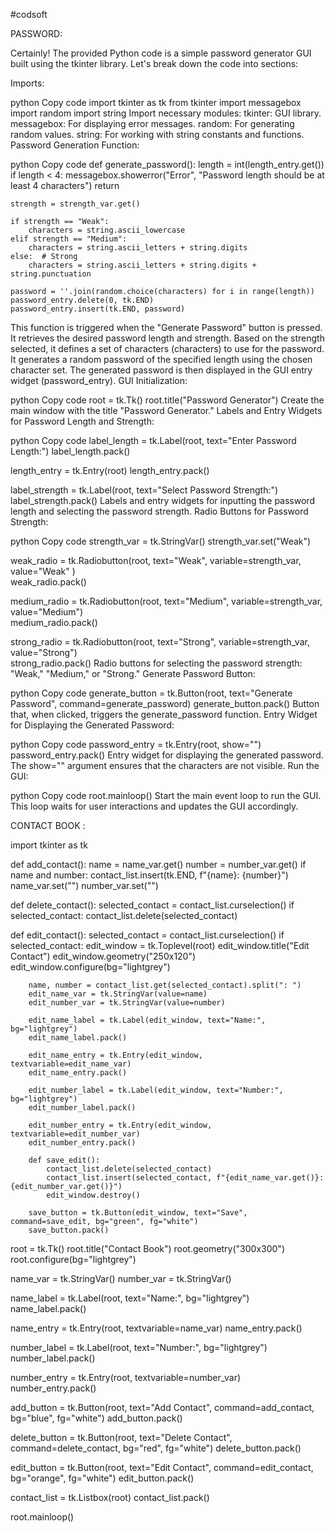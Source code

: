 #codsoft




PASSWORD:

Certainly! The provided Python code is a simple password generator GUI built using the tkinter library. Let's break down the code into sections:

Imports:

python
Copy code
import tkinter as tk
from tkinter import messagebox
import random
import string
Import necessary modules:
tkinter: GUI library.
messagebox: For displaying error messages.
random: For generating random values.
string: For working with string constants and functions.
Password Generation Function:

python
Copy code
def generate_password():
    length = int(length_entry.get())
    if length < 4:
        messagebox.showerror("Error", "Password length should be at least 4 characters")
        return

    strength = strength_var.get()

    if strength == "Weak":
        characters = string.ascii_lowercase
    elif strength == "Medium":
        characters = string.ascii_letters + string.digits
    else:  # Strong
        characters = string.ascii_letters + string.digits + string.punctuation

    password = ''.join(random.choice(characters) for i in range(length))
    password_entry.delete(0, tk.END)
    password_entry.insert(tk.END, password)
This function is triggered when the "Generate Password" button is pressed.
It retrieves the desired password length and strength.
Based on the strength selected, it defines a set of characters (characters) to use for the password.
It generates a random password of the specified length using the chosen character set.
The generated password is then displayed in the GUI entry widget (password_entry).
GUI Initialization:

python
Copy code
root = tk.Tk()
root.title("Password Generator")
Create the main window with the title "Password Generator."
Labels and Entry Widgets for Password Length and Strength:

python
Copy code
label_length = tk.Label(root, text="Enter Password Length:")
label_length.pack()

length_entry = tk.Entry(root)
length_entry.pack()

label_strength = tk.Label(root, text="Select Password Strength:")
label_strength.pack()
Labels and entry widgets for inputting the password length and selecting the password strength.
Radio Buttons for Password Strength:

python
Copy code
strength_var = tk.StringVar()
strength_var.set("Weak")

weak_radio = tk.Radiobutton(root, text="Weak", variable=strength_var, value="Weak" )  
weak_radio.pack()

medium_radio = tk.Radiobutton(root, text="Medium", variable=strength_var, value="Medium")  
medium_radio.pack()

strong_radio = tk.Radiobutton(root, text="Strong", variable=strength_var, value="Strong")  
strong_radio.pack()
Radio buttons for selecting the password strength: "Weak," "Medium," or "Strong."
Generate Password Button:

python
Copy code
generate_button = tk.Button(root, text="Generate Password", command=generate_password)
generate_button.pack()
Button that, when clicked, triggers the generate_password function.
Entry Widget for Displaying the Generated Password:

python
Copy code
password_entry = tk.Entry(root, show="")
password_entry.pack()
Entry widget for displaying the generated password. The show="" argument ensures that the characters are not visible.
Run the GUI:

python
Copy code
root.mainloop()
Start the main event loop to run the GUI. This loop waits for user interactions and updates the GUI accordingly.















CONTACT BOOK :


import tkinter as tk

def add_contact():
    name = name_var.get()
    number = number_var.get()
    if name and number:
        contact_list.insert(tk.END, f"{name}: {number}")
        name_var.set("")
        number_var.set("")

def delete_contact():
    selected_contact = contact_list.curselection()
    if selected_contact:
        contact_list.delete(selected_contact)

def edit_contact():
    selected_contact = contact_list.curselection()
    if selected_contact:
        edit_window = tk.Toplevel(root)
        edit_window.title("Edit Contact")
        edit_window.geometry("250x120")
        edit_window.configure(bg="lightgrey")

        name, number = contact_list.get(selected_contact).split(": ")
        edit_name_var = tk.StringVar(value=name)
        edit_number_var = tk.StringVar(value=number)

        edit_name_label = tk.Label(edit_window, text="Name:", bg="lightgrey")
        edit_name_label.pack()

        edit_name_entry = tk.Entry(edit_window, textvariable=edit_name_var)
        edit_name_entry.pack()

        edit_number_label = tk.Label(edit_window, text="Number:", bg="lightgrey")
        edit_number_label.pack()

        edit_number_entry = tk.Entry(edit_window, textvariable=edit_number_var)
        edit_number_entry.pack()

        def save_edit():
            contact_list.delete(selected_contact)
            contact_list.insert(selected_contact, f"{edit_name_var.get()}: {edit_number_var.get()}")
            edit_window.destroy()

        save_button = tk.Button(edit_window, text="Save", command=save_edit, bg="green", fg="white")
        save_button.pack()

root = tk.Tk()
root.title("Contact Book")
root.geometry("300x300")
root.configure(bg="lightgrey")

name_var = tk.StringVar()
number_var = tk.StringVar()

name_label = tk.Label(root, text="Name:", bg="lightgrey")
name_label.pack()

name_entry = tk.Entry(root, textvariable=name_var)
name_entry.pack()

number_label = tk.Label(root, text="Number:", bg="lightgrey")
number_label.pack()

number_entry = tk.Entry(root, textvariable=number_var)
number_entry.pack()

add_button = tk.Button(root, text="Add Contact", command=add_contact, bg="blue", fg="white")
add_button.pack()

delete_button = tk.Button(root, text="Delete Contact", command=delete_contact, bg="red", fg="white")
delete_button.pack()

edit_button = tk.Button(root, text="Edit Contact", command=edit_contact, bg="orange", fg="white")
edit_button.pack()

contact_list = tk.Listbox(root)
contact_list.pack()

root.mainloop()


